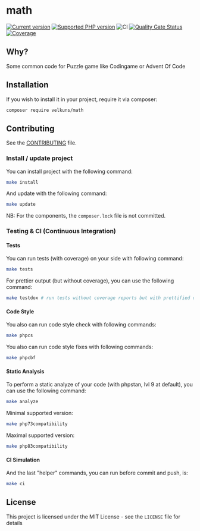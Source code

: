 # math

[![Current version](https://img.shields.io/packagist/v/velkuns/math.svg?logo=composer)](https://packagist.org/packages/velkuns/math)
[![Supported PHP version](https://img.shields.io/static/v1?logo=php&label=PHP&message=7.3%20-%208.3&color=777bb4)](https://packagist.org/packages/velkuns/math)
![CI](https://github.com/eureka-framework/math/workflows/CI/badge.svg)
[![Quality Gate Status](https://sonarcloud.io/api/project_badges/measure?project=eureka-framework_eureka-cge&metric=alert_status)](https://sonarcloud.io/dashboard?id=eureka-framework_eureka-cge)
[![Coverage](https://sonarcloud.io/api/project_badges/measure?project=eureka-framework_eureka-cge&metric=coverage)](https://sonarcloud.io/dashboard?id=eureka-framework_eureka-cge)

## Why?

Some common code for Puzzle game like Codingame or Advent Of Code

## Installation

If you wish to install it in your project, require it via composer:

```bash
composer require velkuns/math
```


## Contributing

See the [CONTRIBUTING](CONTRIBUTING.md) file.


### Install / update project

You can install project with the following command:
```bash
make install
```

And update with the following command:
```bash
make update
```

NB: For the components, the `composer.lock` file is not committed.

### Testing & CI (Continuous Integration)

#### Tests
You can run tests (with coverage) on your side with following command:
```bash
make tests
```

For prettier output (but without coverage), you can use the following command:
```bash
make testdox # run tests without coverage reports but with prettified output
```

#### Code Style
You also can run code style check with following commands:
```bash
make phpcs
```

You also can run code style fixes with following commands:
```bash
make phpcbf
```

#### Static Analysis
To perform a static analyze of your code (with phpstan, lvl 9 at default), you can use the following command:
```bash
make analyze
```

Minimal supported version:
```bash
make php73compatibility
```

Maximal supported version:
```bash
make php83compatibility
```

#### CI Simulation
And the last "helper" commands, you can run before commit and push, is:
```bash
make ci  
```


## License

This project is licensed under the MIT License - see the `LICENSE` file for details
